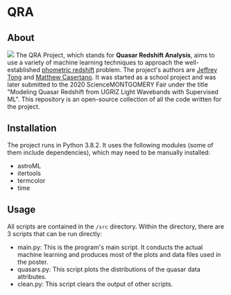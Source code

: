 # QRA

## About
![](https://i.imgur.com/BLBRc9w.png)
The QRA Project, which stands for **Quasar Redshift Analysis**, aims to use a variety of machine learning techniques to approach the well-established [phometric redshift](https://en.wikipedia.org/wiki/Photometric_redshift) problem. The project's authors are [Jeffrey Tong](https://github.com/csytrn) and [Matthew Casertano](https://github.com/mcasertano). It was started as a school project and was later submitted to the 2020 ScienceMONTGOMERY Fair under the title "Modeling Quasar Redshift from UGRIZ Light Wavebands with Supervised ML". This repository is an open-source collection of all the code written for the project.

## Installation
The project runs in Python 3.8.2. It uses the following modules (some of them include dependencies), which may need to be manually installed:
- astroML
- itertools
- termcolor
- time

## Usage
All scripts are contained in the `/src` directory. Within the directory, there are 3 scripts that can be run directly:
- main.py: This is the program's main script. It conducts the actual machine learning and produces most of the plots and data files used in the poster.
- quasars.py: This script plots the distributions of the quasar data attributes.
- clean.py: This script clears the output of other scripts.